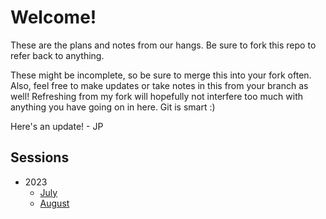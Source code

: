 # Welcome!
These are the plans and notes from our hangs. Be sure to fork this repo to refer back to anything.

These might be incomplete, so be sure to merge this into your fork often. Also, feel free to make updates or take notes in this from your branch as well! Refreshing from my fork will hopefully not interfere too much with anything you have going on in here. Git is smart :)

Here's an update! - JP

## Sessions
- 2023
  - [July](2023/july/)
  - [August](2023/august/)
